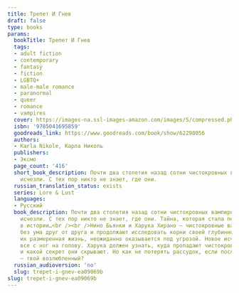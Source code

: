 ```yaml
---
title: Трепет И Гнев
draft: false
type: books
params:
  bookTitle: Трепет И Гнев
  tags:
  - adult fiction
  - contemporary
  - fantasy
  - fiction
  - LGBTQ+
  - male-male romance
  - paranormal
  - queer
  - romance
  - vampires
  cover: https://images-na.ssl-images-amazon.com/images/S/compressed.photo.goodreads.com/books/1662383558i/62298056.jpg
  isbn: '9785041695859'
  goodreads_link: https://www.goodreads.com/book/show/62298056
  authors:
  - Karla Nikole, Карла Николь
  publishers:
  - Эксмо
  page_count: '416'
  short_book_description: Почти два столетия назад сотни чистокровных вампиров бесследно
    исчезли. С тех пор никто не знает, где они.
  russian_translation_status: exists
  series: Lore & Lust
  languages:
  - Русский
  book_description: Почти два столетия назад сотни чистокровных вампиров бесследно
    исчезли. С тех пор никто не знает, где они. Тайна, которая стала переломным моментом
    в истории…<br /><br />Нино Бьянки и Харука Хирано — чистокровные вампиры, которые
    без ума друг от друга и продолжают исследовать корни своей глубинной связи. Но
    их размеренная жизнь, неожиданно оказывается под угрозой. Новое исчезновение переворачивает
    все с ног на голову. Харука должен узнать, куда пропадают чистокровные вампиры
    и какой секрет они скрывают. Но как не потерять рассудок, если последний пропавший
    — твой возлюбленный?
  russian_audioversion: 'no'
  slug: trepet-i-gnev-ea09069b
slug: trepet-i-gnev-ea09069b
---
```

